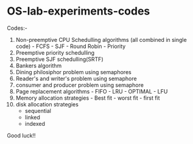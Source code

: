 # OS-lab-experiments-codes

Codes:-
1) Non-preemptive CPU Schedulling algorithms (all combined in single code)
       - FCFS
       - SJF
       - Round Robin
       - Priority
2) Preemptive priority schedulling
3) Preemptive SJF schedulling(SRTF)
4) Bankers algorithm
5) Dining philosiphor problem using semaphores
6) Reader's and writer's problem using semaphore
7) consumer and producer problem using semaphore
8) Page replacement algorithms
       - FIFO
       - LRU
       - OPTIMAL
       - LFU
9) Memory allocation strategies
       - Best fit
       - worst fit
       - first fit
10) disk allocation strategies
       - sequential
       - linked
       - indexed

Good luck!!
